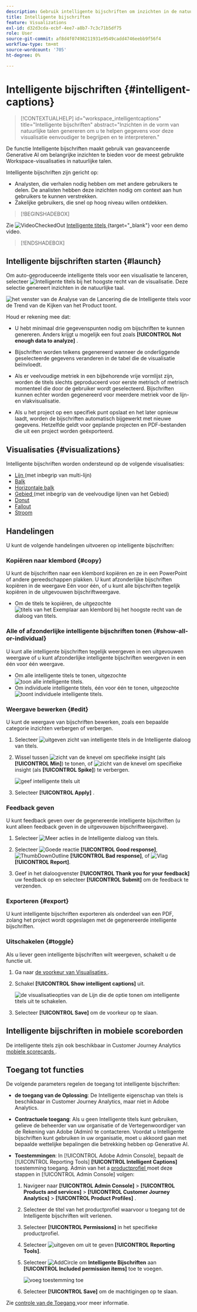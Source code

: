 ```yaml
---
description: Gebruik intelligente bijschriften om inzichten in de natuurlijke taal te genereren voor oppervlaktetrends binnen visualisaties.
title: Intelligente bijschriften
feature: Visualizations
exl-id: d32d3cda-ecbf-4ee7-a8b7-7c3c71b5df75
role: User
source-git-commit: af8d4f07498211931e9549cadd4746eebb9f56f4
workflow-type: tm+mt
source-wordcount: '705'
ht-degree: 0%

---
```


# Intelligente bijschriften {#intelligent-captions}

<!-- markdownlint-disable MD034 -->

>[!CONTEXTUALHELP]
>id="workspace_intelligentcaptions"
>title="Intelligente bijschriften"
>abstract="Inzichten in de vorm van natuurlijke talen genereren om u te helpen gegevens voor deze visualisatie eenvoudiger te begrijpen en te interpreteren."


De functie Intelligente bijschriften maakt gebruik van geavanceerde Generative AI om belangrijke inzichten te bieden voor de meest gebruikte Workspace-visualisaties in natuurlijke talen.

Intelligente bijschriften zijn gericht op:

* Analysten, die verhalen nodig hebben om met andere gebruikers te delen. De analisten hebben deze inzichten nodig om context aan hun gebruikers te kunnen verstrekken.
* Zakelijke gebruikers, die snel op hoog niveau willen ontdekken.

>[!BEGINSHADEBOX]

Zie ![ VideoCheckedOut ](/help/assets/icons/VideoCheckedOut.svg) [ Intelligente titels ](https://video.tv.adobe.com/v/3443144/?quality=12&learn=on&captions=dut){target="_blank"} voor een demo video.

>[!ENDSHADEBOX]


## Intelligente bijschriften starten {#launch}

Om auto-geproduceerde intelligente titels voor een visualisatie te lanceren, selecteer ![ Intelligente titels ](/help/assets/icons/AI.svg) bij het hoogste recht van de visualisatie. Deze selectie genereert inzichten in de natuurlijke taal.

![ het venster van de Analyse van de Lancering die de Intelligente titels voor de Trend van de Kijken van het Product toont. ](assets/intelligent-captions.gif)


Houd er rekening mee dat:

* U hebt minimaal drie gegevenspunten nodig om bijschriften te kunnen genereren. Anders krijgt u mogelijk een fout zoals **[!UICONTROL Not enough data to analyze]** .

* Bijschriften worden telkens gegenereerd wanneer de onderliggende geselecteerde gegevens veranderen in de tabel die de visualisatie beïnvloedt.

* Als er veelvoudige metriek in een bijbehorende vrije vormlijst zijn, worden de titels slechts geproduceerd voor eerste metrisch of metrisch momenteel die door de gebruiker wordt geselecteerd. Bijschriften kunnen echter worden gegenereerd voor meerdere metriek voor de lijn- en vlakvisualisatie.

* Als u het project op een specifiek punt opslaat en het later opnieuw laadt, worden de bijschriften automatisch bijgewerkt met nieuwe gegevens. Hetzelfde geldt voor geplande projecten en PDF-bestanden die uit een project worden geëxporteerd.


## Visualisaties {#visualizations}

Intelligente bijschriften worden ondersteund op de volgende visualisaties:

* [ Lijn ](line.md) (met inbegrip van multi-lijn)
* [Balk](bar.md)
* [Horizontale balk](horizontal-bar.md)
* [ Gebied ](area.md) (met inbegrip van de veelvoudige lijnen van het Gebied)
* [Donut](donut.md)
* [Fallout](fallout/fallout-flow.md)
* [Stroom](c-flow/flow.md)

<!--
Here is an example of what intelligent captions could look like:

![Intelligent captions for Line visualization including Seasonality, Min, Max, Spike, and Decline.](assets/captions.png)
-->

## Handelingen

U kunt de volgende handelingen uitvoeren op intelligente bijschriften:

### Kopiëren naar klembord {#copy}

U kunt de bijschriften naar een klembord kopiëren en ze in een PowerPoint of andere gereedschappen plakken. U kunt afzonderlijke bijschriften kopiëren in de weergave Eén voor één, of u kunt alle bijschriften tegelijk kopiëren in de uitgevouwen bijschriftweergave.

* Om de titels te kopiëren, de uitgezochte ![ titels van het Exemplaar aan klembord ](/help/assets/icons/Copy.svg) bij het hoogste recht van de dialoog van titels.

### Alle of afzonderlijke intelligente bijschriften tonen  {#show-all-or-individual}

U kunt alle intelligente bijschriften tegelijk weergeven in een uitgevouwen weergave of u kunt afzonderlijke intelligente bijschriften weergeven in een één voor één weergave.

* Om alle intelligente titels te tonen, uitgezochte ![ toon alle intelligente titels ](/help/assets/icons/Maximize.svg).
* Om individuele intelligente titels, één voor één te tonen, uitgezochte ![ toont individuele intelligente titels ](/help/assets/icons/Minimize.svg).

### Weergave bewerken {#edit}

U kunt de weergave van bijschriften bewerken, zoals een bepaalde categorie inzichten verbergen of verbergen.

1. Selecteer ![ uitgeven zicht van intelligente titels ](/help/assets/icons/EditInLight.svg) in de Intelligente dialoog van titels.

1. Wissel tussen ![ zicht van de knevel ](/help/assets/icons/Visibility.svg) om specifieke insight (als **[!UICONTROL Min]**) te tonen, of ![ zicht van de knevel ](/help/assets/icons/VisibilityOff.svg) om specifieke insight (als **[!UICONTROL Spike]**) te verbergen.

   ![ geef intelligente titels ](assets/edit-intelligent-captions.png) uit

1. Selecteer **[!UICONTROL Apply]** .


### Feedback geven

U kunt feedback geven over de gegenereerde intelligente bijschriften (u kunt alleen feedback geven in de uitgevouwen bijschriftweergave).

1. Selecteer ![ Meer acties ](/help/assets/icons/More.svg) in de Intelligente dialoog van titels.

1. Selecteer ![ Goede reactie ](/help/assets/icons/ThumbUpOutline.svg) **[!UICONTROL Good response]**, ![ ThumbDownOutline ](/help/assets/icons/ThumbDownOutline.svg) **[!UICONTROL Bad response]**, of ![ Vlag ](/help/assets/icons/Flag.svg) **[!UICONTROL Report]**.

1. Geef in het dialoogvenster **[!UICONTROL Thank you for your feedback]** uw feedback op en selecteer **[!UICONTROL Submit]** om de feedback te verzenden.

### Exporteren {#export}

U kunt intelligente bijschriften exporteren als onderdeel van een PDF, zolang het project wordt opgeslagen met de gegenereerde intelligente bijschriften.

### Uitschakelen {#toggle}

Als u liever geen intelligente bijschriften wilt weergeven, schakelt u de functie uit.

1. Ga naar [ de voorkeur van Visualisaties ](/help/analysis-workspace/user-preferences.md#visualizations-preferences).
1. Schakel **[!UICONTROL Show intelligent captions]** uit.

   ![ de visualisatieopties van de Lijn die de optie tonen om intelligente titels uit te schakelen.](assets/toggle-captions.png)

1. Selecteer **[!UICONTROL Save]** om de voorkeur op te slaan.


## Intelligente bijschriften in mobiele scoreborden

De intelligente titels zijn ook beschikbaar in Customer Journey Analytics [ mobiele scorecards ](https://experienceleague.adobe.com/nl/docs/analytics-platform/using/cja-dashboards/manage-scorecard#captions).

## Toegang tot functies

De volgende parameters regelen de toegang tot intelligente bijschriften:

* **de toegang van de Oplossing**: De Intelligente eigenschap van titels is beschikbaar in Customer Journey Analytics, maar niet in Adobe Analytics.

* **Contractuele toegang**: Als u geen Intelligente titels kunt gebruiken, gelieve de beheerder van uw organisatie of de Vertegenwoordiger van de Rekening van Adobe (Admin) te contacteren. Voordat u Intelligente bijschriften kunt gebruiken in uw organisatie, moet u akkoord gaan met bepaalde wettelijke bepalingen die betrekking hebben op Generative AI.

* **Toestemmingen**: In [!UICONTROL Adobe Admin Console], bepaalt de [!UICONTROL Reporting Tools] **[!UICONTROL Intelligent Captions]** toestemming toegang. Admin van het a [ productprofiel ](https://helpx.adobe.com/nl/enterprise/using/manage-product-profiles.html) moet deze stappen in [!UICONTROL Admin Console] volgen:
   1. Navigeer naar **[!UICONTROL Admin Console]** > **[!UICONTROL Products and services]** > **[!UICONTROL Customer Journey Analytics]** > **[!UICONTROL Product Profiles]** .
   1. Selecteer de titel van het productprofiel waarvoor u toegang tot de Intelligente bijschriften wilt verlenen.
   1. Selecteer **[!UICONTROL Permissions]** in het specifieke productprofiel.
   1. Selecteer ![ uitgeven ](/help/assets/icons/Edit.svg) om uit te geven **[!UICONTROL Reporting Tools]**.
   1. Selecteer ![ AddCircle ](/help/assets/icons/AddCircle.svg) om **Intelligente Bijschriften** aan **[!UICONTROL Included permission items]** toe te voegen.

      ![ voeg toestemming ](./assets/intelligent-captions-permissions.png) toe

   1. Selecteer **[!UICONTROL Save]** om de machtigingen op te slaan.

Zie [ controle van de Toegang ](/help/technotes/access-control.md#access-control) voor meer informatie.
